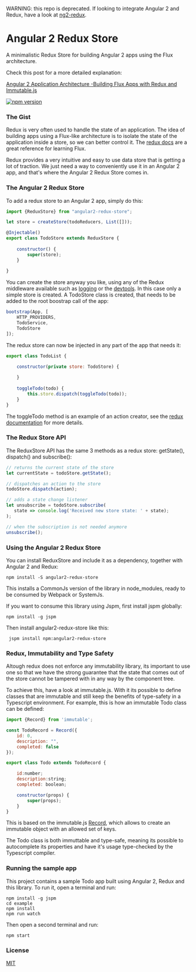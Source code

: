 
WARNING: this repo is deprecated. If looking to integrate Angular 2 and Redux, have a look at [ng2-redux](https://github.com/angular-redux/ng2-redux). 

# Angular 2 Redux Store

A minimalistic Redux Store for building Angular 2 apps using the Flux architecture.

Check this post for a more detailed explanation:

[Angular 2 Application Architecture -Building Flux Apps with Redux and Immutable.js](http://blog.jhades.org/angular-2-application-architecture-building-flux-like-apps-using-redux-and-immutable-js-js/)

[![npm version](https://img.shields.io/npm/v/angular2-redux-store.svg?style=flat-square)](https://www.npmjs.com/package/angular2-redux-store)

### The Gist

Redux is very often used to handle the state of an application. The idea of building apps using a Flux-like architecture is to isolate the state of the application inside a store, so we can better control it. The [redux docs](http://redux.js.org/) are a great reference for learning Flux.

Redux provides a very intuitive and easy to use data store that is getting a lot of traction. We just need a way to conveniently use it in an Angular 2 app, and that's where the Angular 2 Redux Store comes in.


### The Angular 2 Redux Store

To add a redux store to an Angular 2 app, simply do this:

```js
import {ReduxStore} from "angular2-redux-store";

let store = createStore(todoReducers, List([]));

@Injectable()
export class TodoStore extends ReduxStore {
    
    constructor() {
        super(store);
    }
    
}
```

You can create the store anyway you like, using any of the Redux middleware available such as [logging](https://github.com/fcomb/redux-logger) or the [devtools](https://github.com/gaearon/redux-devtools). 
In this case only a simple store is created. A TodoStore class is created, that needs to be added to the root boostrap call of the app:

```js
bootstrap(App, [
    HTTP_PROVIDERS,
    TodoService,
    TodoStore
]);
```

The redux store can now be injected in any part of the app that needs it:

```js
export class TodoList {

    constructor(private store: TodoStore) {
    
    }
    
    toggleTodo(todo) {
        this.store.dispatch(toggleTodo(todo));
    }
}
```

The toggleTodo method is an example of an action creator, see the [redux documentation](http://redux.js.org/docs/basics/Actions.html) for more details.

###  The Redux Store API 

The ReduxStore API has the same 3 methods as a redux store: getState(), dispatch() and subscribe(): 

```js
// returns the current state of the store
let currentState = todoStore.getState();

// dispatches an action to the store
todoStore.dispatch(action); 

// adds a state change listener
let unsubscribe = todoStore.subscribe(
   state => console.log('Received new store state: ' + state);
);

// when the subscription is not needed anymore
unsubscribe();
```

### Using the Angular 2 Redux Store

You can install ReduxStore and include it as a dependency, together with Angular 2 and Redux:

    npm install -S angular2-redux-store

This installs a CommonJs version of the library in node_modules, ready to be consumed by Webpack or SystemJs.

If you want to consume this library using Jspm, first install jspm globally:

    npm install -g jspm

Then install angular2-redux-store like this:

     jspm install npm:angular2-redux-store

### Redux,  Immutability and Type Safety
Altough redux does not enforce any immutability library, its important to use one so that we have the strong guarantee that the state that comes out of the store cannot be tampered with in any way by the component tree. 

To achieve this, have a look at immutable.js. With it its possible to define classes that are immutable and still keep the benefits of type-safety in a Typescript environment. For example, this is how an immutable Todo class can be defined:

```js
import {Record} from 'immutable';

const TodoRecord = Record({
    id: 0,
    description: "",
    completed: false
});

export class Todo extends TodoRecord {

    id:number;
    description:string;
    completed: boolean;

    constructor(props) {
        super(props);
    }
}
```
This is based on the immutable.js [Record](https://facebook.github.io/immutable-js/docs/#/Record), which allows to create an immutable object with an allowed set of keys. 

The Todo class is both immuttable and type-safe, meaning its possible to autocomplete its properties and have it's usage type-checked by the Typescript compiler.

### Running the sample app

This project contains a sample Todo app built using Angular 2, Redux and this library. To run it, open a terminal and run:

    npm install -g jspm
    cd example
    npm install
    npm run watch

Then open a second terminal and run:

    npm start


### License

[MIT](https://opensource.org/licenses/MIT)
